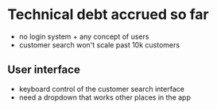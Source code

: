 # Technical debt accrued so far

- no login system + any concept of users
- customer search won't scale past 10k customers

## User interface

- keyboard control of the customer search interface
- need a dropdown that works other places in the app

